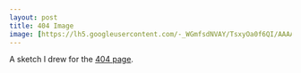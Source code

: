 ```yaml
---
layout: post
title: 404 Image
image: [https://lh5.googleusercontent.com/-_WGmfsdNVAY/TsxyOa0f6QI/AAAAAAAAAXc/EfpB0zv_seM/404-under-rock.png, 404 Image]
---
```


A sketch I drew for the [404 page](/404.html).
